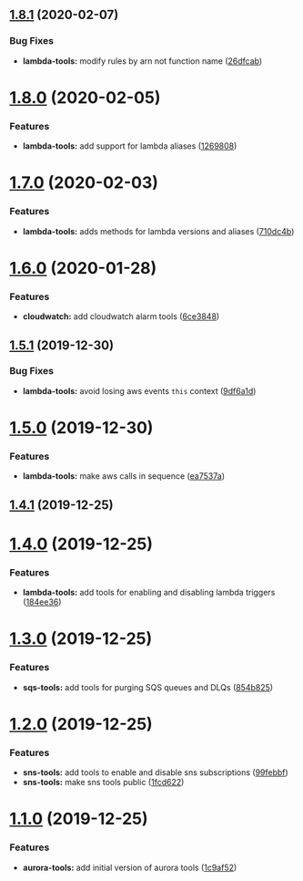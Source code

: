 ## [1.8.1](https://github.com/bbeesley/aws-blue-green-toolkit/compare/v1.8.0...v1.8.1) (2020-02-07)


### Bug Fixes

* **lambda-tools:** modify rules by arn not function name ([26dfcab](https://github.com/bbeesley/aws-blue-green-toolkit/commit/26dfcab37843f44d2b0eb6483c0d24023052f4bb))

# [1.8.0](https://github.com/bbeesley/aws-blue-green-toolkit/compare/v1.7.0...v1.8.0) (2020-02-05)


### Features

* **lambda-tools:** add support for lambda aliases ([1269808](https://github.com/bbeesley/aws-blue-green-toolkit/commit/1269808d1e76f9c9796b20052536dc8c86476dfe))

# [1.7.0](https://github.com/bbeesley/aws-blue-green-toolkit/compare/v1.6.0...v1.7.0) (2020-02-03)


### Features

* **lambda-tools:** adds methods for lambda versions and aliases ([710dc4b](https://github.com/bbeesley/aws-blue-green-toolkit/commit/710dc4b10f9e7fb4eee19bc9fb6247c189b07687))

# [1.6.0](https://github.com/bbeesley/aws-blue-green-toolkit/compare/v1.5.1...v1.6.0) (2020-01-28)


### Features

* **cloudwatch:** add cloudwatch alarm tools ([6ce3848](https://github.com/bbeesley/aws-blue-green-toolkit/commit/6ce3848af06ae3dbca2cf7fc9492c2f4d64724d2))

## [1.5.1](https://github.com/bbeesley/aws-blue-green-toolkit/compare/v1.5.0...v1.5.1) (2019-12-30)


### Bug Fixes

* **lambda-tools:** avoid losing aws events `this` context ([9df6a1d](https://github.com/bbeesley/aws-blue-green-toolkit/commit/9df6a1d56838fb1e60705dff677ac77d53e235b6))

# [1.5.0](https://github.com/bbeesley/aws-blue-green-toolkit/compare/v1.4.1...v1.5.0) (2019-12-30)


### Features

* **lambda-tools:** make aws calls in sequence ([ea7537a](https://github.com/bbeesley/aws-blue-green-toolkit/commit/ea7537a7b22be6642d47c749fed7be298552c67b))

## [1.4.1](https://github.com/bbeesley/aws-blue-green-toolkit/compare/v1.4.0...v1.4.1) (2019-12-25)

# [1.4.0](https://github.com/bbeesley/aws-blue-green-toolkit/compare/v1.3.0...v1.4.0) (2019-12-25)


### Features

* **lambda-tools:** add tools for enabling and disabling lambda triggers ([184ee36](https://github.com/bbeesley/aws-blue-green-toolkit/commit/184ee367b70bb75bf1a7892f6db135a61a713f26))

# [1.3.0](https://github.com/bbeesley/aws-blue-green-toolkit/compare/v1.2.0...v1.3.0) (2019-12-25)


### Features

* **sqs-tools:** add tools for purging SQS queues and DLQs ([854b825](https://github.com/bbeesley/aws-blue-green-toolkit/commit/854b825d2c909fbb6dadb8a58cc97c41270a3453))

# [1.2.0](https://github.com/bbeesley/aws-blue-green-toolkit/compare/v1.1.0...v1.2.0) (2019-12-25)


### Features

* **sns-tools:** add tools to enable and disable sns subscriptions ([99febbf](https://github.com/bbeesley/aws-blue-green-toolkit/commit/99febbf529845c364a24a3d21c1bae215555d0bb))
* **sns-tools:** make sns tools public ([1fcd622](https://github.com/bbeesley/aws-blue-green-toolkit/commit/1fcd622e1cd4125ade086529fe71882d1ef33b92))

# [1.1.0](https://github.com/bbeesley/aws-blue-green-toolkit/compare/v1.0.0...v1.1.0) (2019-12-25)


### Features

* **aurora-tools:** add initial version of aurora tools ([1c9af52](https://github.com/bbeesley/aws-blue-green-toolkit/commit/1c9af5282fa35036f12dc4020fda4b3b3675ab97))
